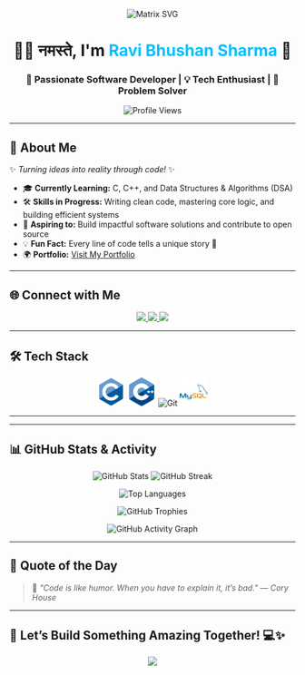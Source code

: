 <!-- MATRIX BACKGROUND -->
<p align="center">
  <img src="https://raw.githubusercontent.com/rodrigograca31/rodrigograca31/master/matrix.svg" alt="Matrix SVG">
</p>

<h1 align="center">🙏🏻 नमस्ते, I'm <span style="color:#00bfff;">Ravi Bhushan Sharma</span> 👋</h1>
<h3 align="center">🚀 Passionate Software Developer | 💡 Tech Enthusiast | 🧩 Problem Solver</h3>

<p align="center">
  <img src="https://komarev.com/ghpvc/?username=techiers&label=Profile%20Views&color=0e75b6&style=flat" alt="Profile Views" />
</p>

---

## 🚀 About Me  

✨ *Turning ideas into reality through code!* ✨  

- 🎓 **Currently Learning:** C, C++, and Data Structures & Algorithms (DSA)  
- 🛠 **Skills in Progress:** Writing clean code, mastering core logic, and building efficient systems  
- 🎯 **Aspiring to:** Build impactful software solutions and contribute to open source  
- 💡 **Fun Fact:** Every line of code tells a unique story 📖  
- 🌍 **Portfolio:** [Visit My Portfolio](https://techiers.github.io/Portfolio/)  

---

## 🌐 Connect with Me  

<p align="center">
  <a href="https://linkedin.com/in/techiers" target="_blank">
    <img src="https://img.shields.io/badge/-LinkedIn-blue?style=for-the-badge&logo=Linkedin&logoColor=white" />
  </a>
  <a href="https://github.com/techiers" target="_blank">
    <img src="https://img.shields.io/badge/-GitHub-181717?style=for-the-badge&logo=github&logoColor=white" />
  </a>
  <a href="https://twitter.com/" target="_blank">
    <img src="https://img.shields.io/badge/-Twitter-1DA1F2?style=for-the-badge&logo=twitter&logoColor=white" />
  </a>
</p>

---

## 🛠️ Tech Stack  

<p align="center">
  <img src="https://raw.githubusercontent.com/devicons/devicon/master/icons/c/c-original.svg" alt="C" width="50" height="50" />
  <img src="https://raw.githubusercontent.com/devicons/devicon/master/icons/cplusplus/cplusplus-original.svg" alt="C++" width="50" height="50" />
  <img src="https://www.vectorlogo.zone/logos/git-scm/git-scm-icon.svg" alt="Git" width="50" height="50" />
  <img src="https://raw.githubusercontent.com/devicons/devicon/master/icons/mysql/mysql-original-wordmark.svg" alt="MySQL" width="50" height="50" />
</p>

---

---

## 📊 GitHub Stats & Activity

<p align="center">
  <img src="https://github-readme-stats.vercel.app/api?username=techiers&show_icons=true&theme=radical&hide_border=true&border_radius=20&count_private=true" alt="GitHub Stats" width="48%" />
  <img src="https://github-readme-streak-stats.herokuapp.com/?user=techiers&theme=radical&hide_border=true&border_radius=20" alt="GitHub Streak" width="48%" />
</p>

<p align="center">
  <img src="https://github-readme-stats.vercel.app/api/top-langs?username=techiers&show_icons=true&locale=en&layout=compact&theme=radical&hide_border=true&border_radius=20" alt="Top Languages" width="48%" />
</p>

<p align="center">
  <img src="https://github-profile-trophy.vercel.app/?username=techiers&theme=radical&no-frame=true&no-bg=true&margin-w=4" alt="GitHub Trophies" />
</p>

<!-- Optional: Contribution Graph via GitHub Activity -->
<p align="center">
  <img src="https://github-readme-activity-graph.cyclic.app/graph?username=techiers&theme=tokyo-night&bg_color=0d1117&color=9e9e9e&line=00bfff&point=ffffff&hide_border=true" alt="GitHub Activity Graph">
</p>

<!-- Optional: Wakatime Stats (only if using wakatime) -->
<!--
<p align="center">
  <img src="https://github-readme-stats.vercel.app/api/wakatime?username=techiers&theme=radical&hide_border=true" />
</p>
-->

---



## 📌 Quote of the Day  

> 💬 *"Code is like humor. When you have to explain it, it’s bad." — Cory House*

---

## 🚀 Let’s Build Something Amazing Together! 💻✨

<p align="center">
  <img src="https://readme-typing-svg.herokuapp.com?font=Fira+Code&pause=1000&center=true&vCenter=true&width=435&lines=Keep+Learning...;Keep+Building...;Keep+Growing+💪" />
</p>
